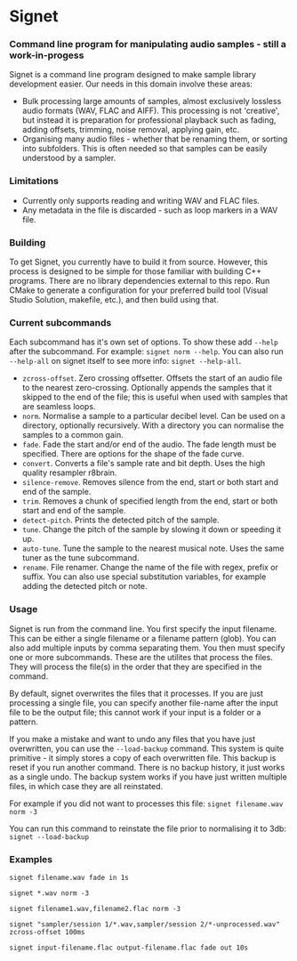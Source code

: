 # Signet
### Command line program for manipulating audio samples - still a work-in-progess

Signet is a command line program designed to make sample library development easier. Our needs in this domain involve these areas:
- Bulk processing large amounts of samples, almost exclusively lossless audio formats (WAV, FLAC and AIFF). This processing is not 'creative', but instead it is preparation for professional playback such as fading, adding offsets, trimming, noise removal, applying gain, etc.
- Organising many audio files - whether that be renaming them, or sorting into subfolders. This is often needed so that samples can be easily understood by a sampler.

### Limitations
- Currently only supports reading and writing WAV and FLAC files.
- Any metadata in the file is discarded - such as loop markers in a WAV file.

### Building
To get Signet, you currently have to build it from source. However, this process is designed to be simple for those familiar with building C++ programs. There are no library dependencies external to this repo. Run CMake to generate a configuration for your preferred build tool (Visual Studio Solution, makefile, etc.), and then build using that.

### Current subcommands
Each subcommand has it's own set of options. To show these add `--help` after the subcommand. For example: `signet norm --help`. You can also run `--help-all` on signet itself to see more info: `signet --help-all`.

- `zcross-offset`. Zero crossing offsetter. Offsets the start of an audio file to the nearest zero-crossing. Optionally appends the samples that it skipped to the end of the file; this is useful when used with samples that are seamless loops.
- `norm`. Normalise a sample to a particular decibel level. Can be used on a directory, optionally recursively. With a directory you can normalise the samples to a common gain.
- `fade`. Fade the start and/or end of the audio. The fade length must be specified. There are options for the shape of the fade curve.
- `convert`. Converts a file's sample rate and bit depth. Uses the high quality resampler r8brain.
- `silence-remove`. Removes silence from the end, start or both start and end of the sample.
- `trim`. Removes a chunk of specified length from the end, start or both start and end of the sample.
- `detect-pitch`. Prints the detected pitch of the sample.
- `tune`. Change the pitch of the sample by slowing it down or speeding it up.
- `auto-tune`. Tune the sample to the nearest musical note. Uses the same tuner as the tune subcommand.
- `rename`. File renamer. Change the name of the file with regex, prefix or suffix. You can also use special substitution variables, for example adding the detected pitch or note.

### Usage
Signet is run from the command line. You first specify the input filename. This can be either a single filename or a filename pattern (glob). You can also add multiple inputs by comma separating them. You then must specify one or more subcommands. These are the utilites that process the files. They will process the file(s) in the order that they are specified in the command.

By default, signet overwrites the files that it processes. If you are just processing a single file, you can specify another file-name after the input file to be the output file; this cannot work if your input is a folder or a pattern.

If you make a mistake and want to undo any files that you have just overwritten, you can use the `--load-backup` command. This system is quite primitive - it simply stores a copy of each overwritten file. This backup is reset if you run another command. There is no backup history, it just works as a single undo. The backup system works if you have just written multiple files, in which case they are all reinstated.

For example if you did not want to processes this file:
`signet filename.wav norm -3`

You can run this command to reinstate the file prior to normalising it to 3db:
`signet --load-backup`

### Examples

`signet filename.wav fade in 1s`

`signet *.wav norm -3`

`signet filename1.wav,filename2.flac norm -3`

`signet "sampler/session 1/*.wav,sampler/session 2/*-unprocessed.wav" zcross-offset 100ms`

`signet input-filename.flac output-filename.flac fade out 10s`
